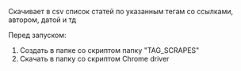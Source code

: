 Скачивает в csv список статей по указанным тегам со ссылками, автором, датой и тд

Перед запуском:
1. Создать в папке со скриптом папку "TAG_SCRAPES"
2. Скачать в папку со скриптом Chrome driver

